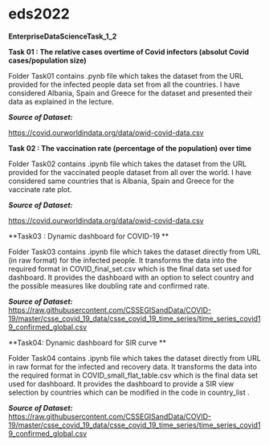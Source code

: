 # eds2022
**EnterpriseDataScienceTask_1_2**

**Task 01 : The relative cases overtime of Covid infectors (absolut Covid cases/population size)**

Folder Task01 contains .pynb file which takes the dataset from the URL provided for the infected people data set from all the countries.
I have considered Albania, Spain and Greece for the dataset and presented their data as explained in the lecture.

_**Source of Dataset:**_

https://covid.ourworldindata.org/data/owid-covid-data.csv

**Task 02 : The vaccination rate (percentage of the population) over time**

Folder Task02 contains .ipynb file which takes the dataset from the URL provided for the vaccinated people dataset from all over the world. 
I have considered same countries that is Albania, Spain and Greece for the vaccinate rate plot.

_**Source of Dataset:**_

https://covid.ourworldindata.org/data/owid-covid-data.csv

**Task03 : Dynamic dashboard for COVID-19 **

Folder Task03 contains .ipynb file which takes the dataset directly from URL (in raw format) for the infected people. It transforms the data into the required format in COVID_final_set.csv which is the final data set used for dashboard. 
It provides the dashboard with an option to select country and the possible measures like doubling rate and confirmed rate.
 
 _**Source of Dataset:**_
 https://raw.githubusercontent.com/CSSEGISandData/COVID-19/master/csse_covid_19_data/csse_covid_19_time_series/time_series_covid19_confirmed_global.csv
 
 **Task04: Dynamic dashboard for SIR curve **
 
 Folder Task04 contains .ipynb file which takes the dataset directly from URL in raw format for the infected and recovery data. It transforms the data into the required format in COVID_small_flat_table.csv which is the final data set used for dashboard.
It provides the dashboard to provide a SIR view selection by countries which can be modified in the code in country_list .


_**Source of Dataset:**_
https://raw.githubusercontent.com/CSSEGISandData/COVID-19/master/csse_covid_19_data/csse_covid_19_time_series/time_series_covid19_confirmed_global.csv




